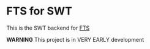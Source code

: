 # FTS for SWT

This is the SWT backend for [FTS](https://github.com/fcatrin/fts)

**WARNING** This project is in VERY EARLY development

